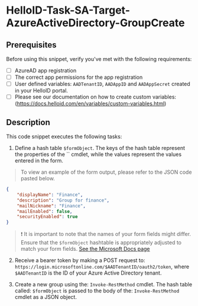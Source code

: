 
# HelloID-Task-SA-Target-AzureActiveDirectory-GroupCreate

## Prerequisites

Before using this snippet, verify you've met with the following requirements:

- [ ] AzureAD app registration
- [ ] The correct app permissions for the app registration
- [ ] User defined variables: `AADTenantID`, `AADAppID` and `AADAppSecret` created in your HelloID portal.
- [ ] Please see our documentation on how to create custom variables: (https://docs.helloid.com/en/variables/custom-variables.html)
## Description

This code snippet executes the following tasks:

1. Define a hash table `$formObject`. The keys of the hash table represent the properties of the `` cmdlet, while the values represent the values entered in the form.

> To view an example of the form output, please refer to the JSON code pasted below.

```json
{
    "displayName": "Finance",
    "description": "Group for finance",
    "mailNickname": "Finance",
    "mailEnabled": false,
    "securityEnabled": true
}
```

> :exclamation: It is important to note that the names of your form fields might differ. Ensure that the `$formObject` hashtable is appropriately adjusted to match your form fields.
> [See the Microsoft Docs page](https://learn.microsoft.com/en-us/graph/api/group-post-groups?view=graph-rest-1.0&tabs=http)

2. Receive a bearer token by making a POST request to: `https://login.microsoftonline.com/$AADTenantID/oauth2/token`, where `$AADTenantID` is the ID of your Azure Active Directory tenant.

3. Create a new group using the: `Invoke-RestMethod` cmdlet. The hash table called: `$formObject` is passed to the body of the: `Invoke-RestMethod` cmdlet as a JSON object.

